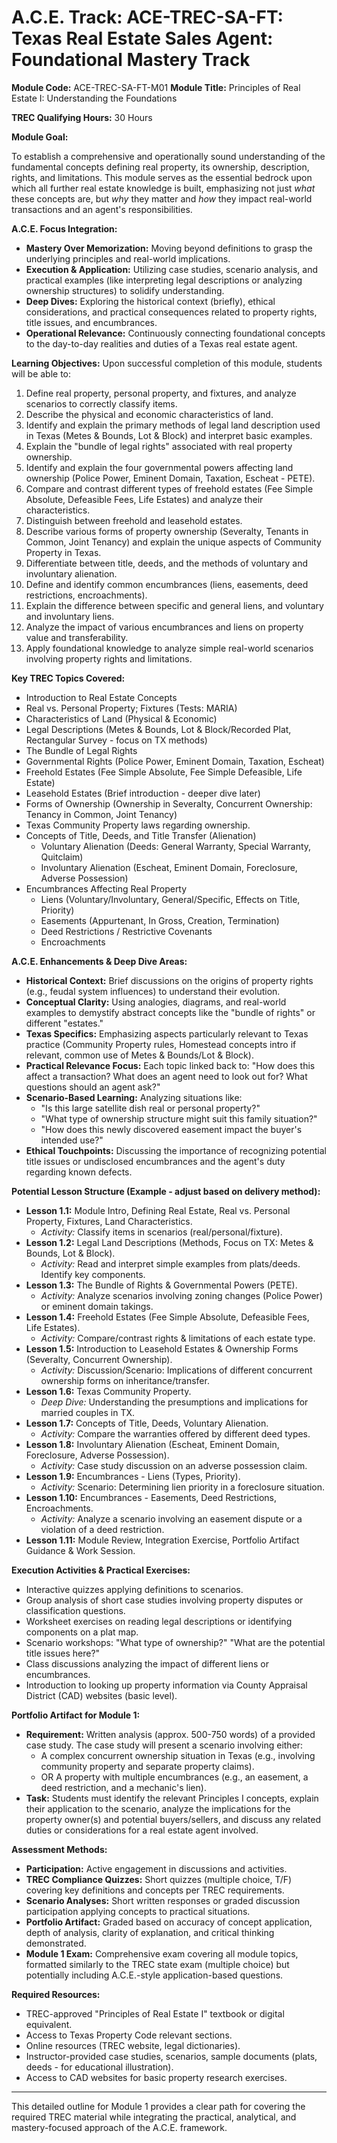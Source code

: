 # **A.C.E. Track:** ACE-TREC-SA-FT: Texas Real Estate Sales Agent: Foundational Mastery Track
**Module Code:** ACE-TREC-SA-FT-M01
**Module Title:** Principles of Real Estate I: Understanding the Foundations

**TREC Qualifying Hours:** 30 Hours

**Module Goal:**

To establish a comprehensive and operationally sound understanding of the fundamental concepts defining real property, its ownership, description, rights, and limitations. This module serves as the essential bedrock upon which all further real estate knowledge is built, emphasizing not just *what* these concepts are, but *why* they matter and *how* they impact real-world transactions and an agent's responsibilities.

**A.C.E. Focus Integration:**

*   **Mastery Over Memorization:** Moving beyond definitions to grasp the underlying principles and real-world implications.
*   **Execution & Application:** Utilizing case studies, scenario analysis, and practical examples (like interpreting legal descriptions or analyzing ownership structures) to solidify understanding.
*   **Deep Dives:** Exploring the historical context (briefly), ethical considerations, and practical consequences related to property rights, title issues, and encumbrances.
*   **Operational Relevance:** Continuously connecting foundational concepts to the day-to-day realities and duties of a Texas real estate agent.

**Learning Objectives:** Upon successful completion of this module, students will be able to:

1.  Define real property, personal property, and fixtures, and analyze scenarios to correctly classify items.
2.  Describe the physical and economic characteristics of land.
3.  Identify and explain the primary methods of legal land description used in Texas (Metes & Bounds, Lot & Block) and interpret basic examples.
4.  Explain the "bundle of legal rights" associated with real property ownership.
5.  Identify and explain the four governmental powers affecting land ownership (Police Power, Eminent Domain, Taxation, Escheat - PETE).
6.  Compare and contrast different types of freehold estates (Fee Simple Absolute, Defeasible Fees, Life Estates) and analyze their characteristics.
7.  Distinguish between freehold and leasehold estates.
8.  Describe various forms of property ownership (Severalty, Tenants in Common, Joint Tenancy) and explain the unique aspects of Community Property in Texas.
9.  Differentiate between title, deeds, and the methods of voluntary and involuntary alienation.
10. Define and identify common encumbrances (liens, easements, deed restrictions, encroachments).
11. Explain the difference between specific and general liens, and voluntary and involuntary liens.
12. Analyze the impact of various encumbrances and liens on property value and transferability.
13. Apply foundational knowledge to analyze simple real-world scenarios involving property rights and limitations.

**Key TREC Topics Covered:**

*   Introduction to Real Estate Concepts
*   Real vs. Personal Property; Fixtures (Tests: MARIA)
*   Characteristics of Land (Physical & Economic)
*   Legal Descriptions (Metes & Bounds, Lot & Block/Recorded Plat, Rectangular Survey - focus on TX methods)
*   The Bundle of Legal Rights
*   Governmental Rights (Police Power, Eminent Domain, Taxation, Escheat)
*   Freehold Estates (Fee Simple Absolute, Fee Simple Defeasible, Life Estate)
*   Leasehold Estates (Brief introduction - deeper dive later)
*   Forms of Ownership (Ownership in Severalty, Concurrent Ownership: Tenancy in Common, Joint Tenancy)
*   Texas Community Property laws regarding ownership.
*   Concepts of Title, Deeds, and Title Transfer (Alienation)
    *   Voluntary Alienation (Deeds: General Warranty, Special Warranty, Quitclaim)
    *   Involuntary Alienation (Escheat, Eminent Domain, Foreclosure, Adverse Possession)
*   Encumbrances Affecting Real Property
    *   Liens (Voluntary/Involuntary, General/Specific, Effects on Title, Priority)
    *   Easements (Appurtenant, In Gross, Creation, Termination)
    *   Deed Restrictions / Restrictive Covenants
    *   Encroachments

**A.C.E. Enhancements & Deep Dive Areas:**

*   **Historical Context:** Brief discussions on the origins of property rights (e.g., feudal system influences) to understand their evolution.
*   **Conceptual Clarity:** Using analogies, diagrams, and real-world examples to demystify abstract concepts like the "bundle of rights" or different "estates."
*   **Texas Specifics:** Emphasizing aspects particularly relevant to Texas practice (Community Property rules, Homestead concepts intro if relevant, common use of Metes & Bounds/Lot & Block).
*   **Practical Relevance Focus:** Each topic linked back to: "How does this affect a transaction? What does an agent need to look out for? What questions should an agent ask?"
*   **Scenario-Based Learning:** Analyzing situations like:
    *   "Is this large satellite dish real or personal property?"
    *   "What type of ownership structure might suit this family situation?"
    *   "How does this newly discovered easement impact the buyer's intended use?"
*   **Ethical Touchpoints:** Discussing the importance of recognizing potential title issues or undisclosed encumbrances and the agent's duty regarding known defects.

**Potential Lesson Structure (Example - adjust based on delivery method):**

*   **Lesson 1.1:** Module Intro, Defining Real Estate, Real vs. Personal Property, Fixtures, Land Characteristics.
    *   *Activity:* Classify items in scenarios (real/personal/fixture).
*   **Lesson 1.2:** Legal Land Descriptions (Methods, Focus on TX: Metes & Bounds, Lot & Block).
    *   *Activity:* Read and interpret simple examples from plats/deeds. Identify key components.
*   **Lesson 1.3:** The Bundle of Rights & Governmental Powers (PETE).
    *   *Activity:* Analyze scenarios involving zoning changes (Police Power) or eminent domain takings.
*   **Lesson 1.4:** Freehold Estates (Fee Simple Absolute, Defeasible Fees, Life Estates).
    *   *Activity:* Compare/contrast rights & limitations of each estate type.
*   **Lesson 1.5:** Introduction to Leasehold Estates & Ownership Forms (Severalty, Concurrent Ownership).
    *   *Activity:* Discussion/Scenario: Implications of different concurrent ownership forms on inheritance/transfer.
*   **Lesson 1.6:** Texas Community Property.
    *   *Deep Dive:* Understanding the presumptions and implications for married couples in TX.
*   **Lesson 1.7:** Concepts of Title, Deeds, Voluntary Alienation.
    *   *Activity:* Compare the warranties offered by different deed types.
*   **Lesson 1.8:** Involuntary Alienation (Escheat, Eminent Domain, Foreclosure, Adverse Possession).
    *   *Activity:* Case study discussion on an adverse possession claim.
*   **Lesson 1.9:** Encumbrances - Liens (Types, Priority).
    *   *Activity:* Scenario: Determining lien priority in a foreclosure situation.
*   **Lesson 1.10:** Encumbrances - Easements, Deed Restrictions, Encroachments.
    *   *Activity:* Analyze a scenario involving an easement dispute or a violation of a deed restriction.
*   **Lesson 1.11:** Module Review, Integration Exercise, Portfolio Artifact Guidance & Work Session.

**Execution Activities & Practical Exercises:**

*   Interactive quizzes applying definitions to scenarios.
*   Group analysis of short case studies involving property disputes or classification questions.
*   Worksheet exercises on reading legal descriptions or identifying components on a plat map.
*   Scenario workshops: "What type of ownership?" "What are the potential title issues here?"
*   Class discussions analyzing the impact of different liens or encumbrances.
*   Introduction to looking up property information via County Appraisal District (CAD) websites (basic level).

**Portfolio Artifact for Module 1:**

*   **Requirement:** Written analysis (approx. 500-750 words) of a provided case study. The case study will present a scenario involving either:
    *   A complex concurrent ownership situation in Texas (e.g., involving community property and separate property claims).
    *   OR A property with multiple encumbrances (e.g., an easement, a deed restriction, and a mechanic's lien).
*   **Task:** Students must identify the relevant Principles I concepts, explain their application to the scenario, analyze the implications for the property owner(s) and potential buyers/sellers, and discuss any related duties or considerations for a real estate agent involved.

**Assessment Methods:**

*   **Participation:** Active engagement in discussions and activities.
*   **TREC Compliance Quizzes:** Short quizzes (multiple choice, T/F) covering key definitions and concepts per TREC requirements.
*   **Scenario Analyses:** Short written responses or graded discussion participation applying concepts to practical situations.
*   **Portfolio Artifact:** Graded based on accuracy of concept application, depth of analysis, clarity of explanation, and critical thinking demonstrated.
*   **Module 1 Exam:** Comprehensive exam covering all module topics, formatted similarly to the TREC state exam (multiple choice) but potentially including A.C.E.-style application-based questions.

**Required Resources:**

*   TREC-approved "Principles of Real Estate I" textbook or digital equivalent.
*   Access to Texas Property Code relevant sections.
*   Online resources (TREC website, legal dictionaries).
*   Instructor-provided case studies, scenarios, sample documents (plats, deeds - for educational illustration).
*   Access to CAD websites for basic property research exercises.

---
This detailed outline for Module 1 provides a clear path for covering the required TREC material while integrating the practical, analytical, and mastery-focused approach of the A.C.E. framework.
